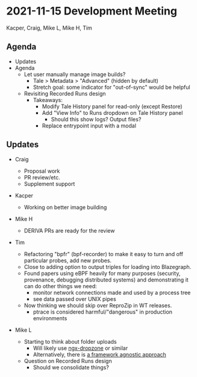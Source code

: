 2021-11-15 Development Meeting
==============================
Kacper, Craig, Mike L, Mike H, Tim

Agenda
------
* Updates
* Agenda
    * Let user manually manage image builds?
        * Tale > Metadata > "Advanced" (hidden by default)
        * Stretch goal: some indicator for "out-of-sync" would be helpful
    * Revisiting Recorded Runs design
        * Takeaways:
            * Modify Tale History panel for read-only (except Restore)
            * Add "View Info" to Runs dropdown on Tale History panel 
                * Should this show logs? Output files?
            * Replace entrypoint input with a modal

Updates
-------

* Craig
    * Proposal work
    * PR review/etc.
    * Supplement support

* Kacper
    * Working on better image building

* Mike H
    * DERIVA PRs are ready for the review

* Tim
    * Refactoring "bpfr" (bpf-recorder) to make it easy to turn and off particular probes, add new probes. 
    * Close to adding option to output triples for loading into Blazegraph.
    * Found papers using eBPF heavily for many purposes (security, provenance, debugging distributed systems) and demonstrating it can do other things we need:
        * monitor network connections made and used by a process tree
        * see data passed over UNIX pipes
    * Now thinking we should skip over ReproZip in WT releases.
        * ptrace is considered harmful/"dangerous" in production environments

* Mike L
    * Starting to think about folder uploads
        * Will likely use [ngx-dropzone](https://www.npmjs.com/package/ngx-dropzone) or similar
        * Alternatively, there is [a framework agnostic approach](https://www.lucidchart.com/techblog/2018/01/03/folder-upload-in-an-angular-app/)
    * Question on Recorded Runs design
        * Should we consolidate things?
